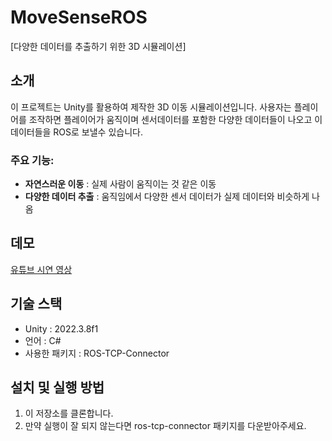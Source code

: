 # MoveSenseROS
[다양한 데이터를 추출하기 위한 3D 시뮬레이션]

## 소개
이 프로젝트는 Unity를 활용하여 제작한 3D 이동 시뮬레이션입니다. 사용자는 플레이어를 조작하면 플레이어가 움직이며 센서데이터를 포함한 다양한 데이터들이 나오고 이 데이터들을 ROS로 보낼수 있습니다. 

### 주요 기능:
 - **자연스러운 이동** : 실제 사람이 움직이는 것 같은 이동
 - **다양한 데이터 추출** : 움직임에서 다양한 센서 데이터가 실제 데이터와 비슷하게 나옴

## 데모
[유튜브 시연 영상](https://youtu.be/HDBg6wjON4Y)

## 기술 스택
 - Unity : 2022.3.8f1
 - 언어 : C#
 - 사용한 패키지 : ROS-TCP-Connector

## 설치 및 실행 방법
1. 이 저장소를 클론합니다.
2. 만약 실행이 잘 되지 않는다면  ros-tcp-connector 패키지를 다운받아주세요.
